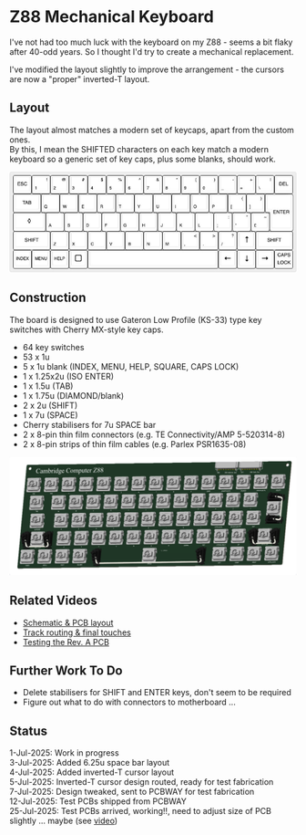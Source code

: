 # Z88 Mechanical Keyboard
I've not had too much luck with the keyboard on my Z88 - seems a bit flaky after 40-odd years.  So I thought I'd try to create a mechanical replacement.<br>

I've modified the layout slightly to improve the arrangement - the cursors are now a "proper" inverted-T layout.<br>

## Layout
The layout almost matches a modern set of keycaps, apart from the custom ones.<br>
By this, I mean the SHIFTED characters on each key match a modern keyboard so a generic set of key caps, plus some blanks, should work.<br>

![Z88 Keyboard Layout](T_CURSOR/cambridge-computer-z88_T_cursor.jpg)

## Construction
The board is designed to use Gateron Low Profile (KS-33) type key switches with Cherry MX-style key caps.<br>

- 64 key switches
- 53 x 1u
- 5 x 1u blank (INDEX, MENU, HELP, SQUARE, CAPS LOCK)
- 1 x 1.25x2u (ISO ENTER)
- 1 x 1.5u (TAB)
- 1 x 1.75u (DIAMOND/blank)
- 2 x 2u (SHIFT)
- 1 x 7u (SPACE)
- Cherry stabilisers for 7u SPACE bar
- 2 x 8-pin thin film connectors (e.g. TE Connectivity/AMP 5-520314-8)
- 2 x 8-pin strips of thin film cables (e.g. Parlex PSR1635-08)

![3D image of keyboard](Z88_Mechanical_Keyboard_T_cursor_3D.png)

## Related Videos
- [Schematic & PCB layout](https://youtu.be/C3n-ExND1uk)
- [Track routing & final touches](https://youtu.be/aaBBvU5d50o)
- [Testing the Rev. A PCB](https://youtu.be/vxIY81ir3Ao)

## Further Work To Do
- Delete stabilisers for SHIFT and ENTER keys, don't seem to be required
- Figure out what to do with connectors to motherboard ...

## Status
1-Jul-2025: Work in progress<br>
3-Jul-2025: Added 6.25u space bar layout<br>
4-Jul-2025: Added inverted-T cursor layout<br>
5-Jul-2025: Inverted-T cursor design routed, ready for test fabrication<br>
7-Jul-2025: Design tweaked, sent to PCBWAY for test fabrication<br>
12-Jul-2025: Test PCBs shipped from PCBWAY<br>
25-Jul-2025: Test PCBs arrived, working!!, need to adjust size of PCB slightly ... maybe (see [video](https://youtu.be/vxIY81ir3Ao))<br>


